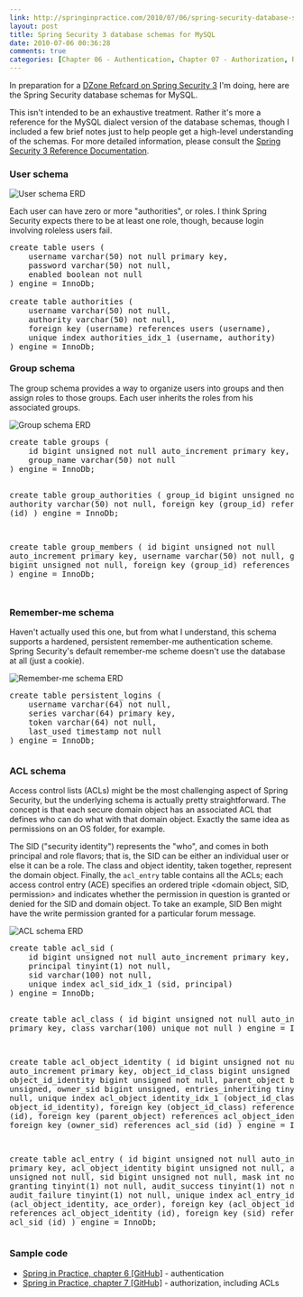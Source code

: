 ```yaml
---
link: http://springinpractice.com/2010/07/06/spring-security-database-schemas-for-mysql/
layout: post
title: Spring Security 3 database schemas for MySQL
date: 2010-07-06 00:36:28
comments: true
categories: [Chapter 06 - Authentication, Chapter 07 - Authorization, Reference]
---
```

In preparation for a <a href="http://refcardz.dzone.com/refcardz/expression-based-authorization?oid=hom25493">DZone Refcard on Spring Security 3</a> I'm doing, here are the Spring Security database schemas for MySQL.

This isn't intended to be an exhaustive treatment. Rather it's more a reference for the MySQL dialect version of the database schemas, though I included a few brief notes just to help people get a high-level understanding of the schemas. For more detailed information, please consult the <a href="http://static.springsource.org/spring-security/site/reference.html">Spring Security 3 Reference Documentation</a>.

<h3>User schema</h3>
<img src="http://springinpractice.s3.amazonaws.com/springsecurity/dbschemas/users_erd.png" alt="User schema ERD" />

Each user can have zero or more "authorities", or roles. I think Spring Security expects there to be at least one role, though, because login involving roleless users fail.

<pre>create table users (
    username varchar(50) not null primary key,
    password varchar(50) not null,
    enabled boolean not null
) engine = InnoDb;

create table authorities (
    username varchar(50) not null,
    authority varchar(50) not null,
    foreign key (username) references users (username),
    unique index authorities_idx_1 (username, authority)
) engine = InnoDb;
</pre>

<h3 style="margin-top:20px;">Group schema</h3>

The group schema provides a way to organize users into groups and then assign roles to those groups. Each user inherits the roles from his associated groups.

<img src="http://springinpractice.s3.amazonaws.com/springsecurity/dbschemas/groups_erd.png" alt="Group schema ERD" />
<pre>create table groups (
    id bigint unsigned not null auto_increment primary key,
    group_name varchar(50) not null
) engine = InnoDb;

create table group_authorities (
    group_id bigint unsigned not null,
    authority varchar(50) not null,
    foreign key (group_id) references groups (id)
) engine = InnoDb;

create table group_members (
    id bigint unsigned not null auto_increment primary key,
    username varchar(50) not null,
    group_id bigint unsigned not null,
    foreign key (group_id) references groups (id)
) engine = InnoDb;

</pre>

<h3 style="margin-top:20px;">Remember-me schema</h3>

Haven't actually used this one, but from what I understand, this schema supports a hardened, persistent remember-me authentication scheme. Spring Security's default remember-me scheme doesn't use the database at all (just a cookie).

<img src="http://springinpractice.s3.amazonaws.com/springsecurity/dbschemas/remember_erd.png" alt="Remember-me schema ERD" />
<pre>create table persistent_logins (
    username varchar(64) not null,
    series varchar(64) primary key,
    token varchar(64) not null,
    last_used timestamp not null
) engine = InnoDb;

</pre>

<h3 style="margin-top:20px;">ACL schema</h3>

Access control lists (ACLs) might be the most challenging aspect of Spring Security, but the underlying schema is actually pretty straightforward. The concept is that each secure domain object has an associated ACL that defines who can do what with that domain object. Exactly the same idea as permissions on an OS folder, for example.

The SID ("security identity") represents the "who", and comes in both principal and role flavors; that is, the SID can be either an individual user or else it can be a role. The class and object identity, taken together, represent the domain object. Finally, the <code>acl_entry</code> table contains all the ACLs; each access control entry (ACE) specifies an ordered triple &lt;domain object, SID, permission&gt; and indicates whether the permission in question is granted or denied for the SID and domain object. To take an example, SID Ben might have the write permission granted for a particular forum message.

<img src="http://springinpractice.s3.amazonaws.com/springsecurity/dbschemas/acl_erd.png" alt="ACL schema ERD" />
<pre>create table acl_sid (
    id bigint unsigned not null auto_increment primary key,
    principal tinyint(1) not null,
    sid varchar(100) not null,
    unique index acl_sid_idx_1 (sid, principal)
) engine = InnoDb;

create table acl_class (
    id bigint unsigned not null auto_increment primary key,
    class varchar(100) unique not null
) engine = InnoDb;

create table acl_object_identity (
    id bigint unsigned not null auto_increment primary key,
    object_id_class bigint unsigned not null,
    object_id_identity bigint unsigned not null,
    parent_object bigint unsigned,
    owner_sid bigint unsigned,
    entries_inheriting tinyint(1) not null,
    unique index acl_object_identity_idx_1
        (object_id_class, object_id_identity),
    foreign key (object_id_class) references acl_class (id),
    foreign key (parent_object) references acl_object_identity (id),
    foreign key (owner_sid) references acl_sid (id)
) engine = InnoDb;

create table acl_entry (
    id bigint unsigned not null auto_increment primary key,
    acl_object_identity bigint unsigned not null,
    ace_order int unsigned not null,
    sid bigint unsigned not null,
    mask int not null,
    granting tinyint(1) not null,
    audit_success tinyint(1) not null,
    audit_failure tinyint(1) not null,
    unique index acl_entry_idx_1 (acl_object_identity, ace_order),
    foreign key (acl_object_identity)
        references acl_object_identity (id),
    foreign key (sid) references acl_sid (id)
) engine = InnoDb;</pre>

<h3>Sample code</h3>

<ul>
<li><a href="https://github.com/springinpractice/sip06">Spring in Practice, chapter 6 [GitHub]</a> - authentication</li>
<li><a href="https://github.com/springinpractice/sip07">Spring in Practice, chapter 7 [GitHub]</a> - authorization, including ACLs</li>
</ul>
